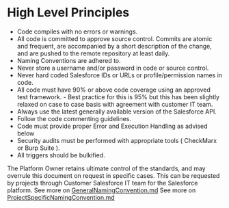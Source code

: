 # High Level Principles

- Code compiles with no errors or warnings. 
-   All code is committed to approve source control. Commits are atomic and frequent, are accompanied by a short description of the change, and are pushed to the remote repository at least daily. 
-   Naming Conventions are adhered to. 
-   Never store a username and/or password in code or source control. 
-   Never hard coded Salesforce IDs or URLs or profile/permission names in code. 
-   All code must have 90% or above code coverage using an approved test framework. -   Best practice for this is 95% but this has been slightly relaxed on case to case basis with agreement with customer IT team. 
-   Always use the latest generally available version of the Salesforce API. 
-   Follow the code commenting guidelines. 
-   Code must provide proper Error and Execution Handling as advised below
-   Security audits must be performed with appropriate tools ( CheckMarx or Burp Suite ).
-   All triggers should be bulkified. 

The Platform Owner retains ultimate control of the standards, and may overrule this document on request in specific cases. This can be requested by projects through Customer Salesforce IT team for the Salesforce platform.
See more on [GeneralNamingConvention.md](https://github.com/ckprajkumar/sfdc/blob/master/GeneralNamingConvention.md)
See more on [ProjectSpecificNamingConvention.md](https://github.com/ckprajkumar/sfdc/blob/master/ProjectSpecificNamingConvention.md)